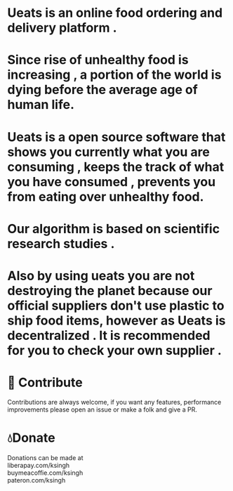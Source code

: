 # Ueats is an online food ordering and delivery platform .<br/>


# Since rise of unhealthy food is increasing , a portion of the world is dying before the average age of human life.

# Ueats is a open source software that shows you currently what you are consuming , keeps the track of what you have consumed , prevents you from eating over unhealthy food.



# Our algorithm is based on scientific research studies .

# Also by using ueats you are not destroying the planet because our official suppliers don't use plastic to ship food items, however as Ueats is decentralized . It is recommended for you to check your own supplier .

# 🚡 Contribute<br/>
Contributions are always welcome, if you want any features, performance improvements please open an issue or make a folk and give a PR.

# 💧Donate<br/>
Donations can be made at <br/>
liberapay.com/ksingh<br/>
buymeacoffie.com/ksingh<br/>
pateron.com/ksingh<br/>






